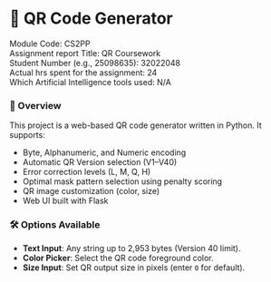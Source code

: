 # 📄 QR Code Generator

Module Code: CS2PP  
Assignment report Title: QR Coursework  
Student Number (e.g., 25098635): 32022048  
Actual hrs spent for the assignment: 24  
Which Artificial Intelligence tools used: N/A  

### 🧭 Overview
This project is a web-based QR code generator written in Python. It supports:
- Byte, Alphanumeric, and Numeric encoding
- Automatic QR Version selection (V1–V40)
- Error correction levels (L, M, Q, H)
- Optimal mask pattern selection using penalty scoring
- QR image customization (color, size)
- Web UI built with Flask

### 🛠 Options Available
- **Text Input**: Any string up to 2,953 bytes (Version 40 limit).
- **Color Picker**: Select the QR code foreground color.
- **Size Input**: Set QR output size in pixels (enter `0` for default).